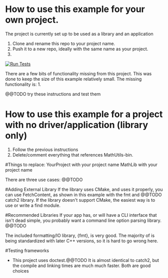 # How to use this example for your own project.
The project is currently set up to be used as a library and an application
1. Clone and rename this repo to your project name.
2. Push it to a new repo, ideally with the same name as your project.
3. 

[![Run Tests](https://github.com/7thfleet/CMake_Example/actions/workflows/main.yml/badge.svg)](https://github.com/7thfleet/CMake_Example/actions/workflows/main.yml)

There are a few bits of functionality missing from this project. This was done to keep the size of this example relatively small. The missing functionality is:
1. 

@@TODO try these instructions and test them

# How to use this example for a project with no driver/application (library only)
1. Follow the previous instructions
2. Delete/comment everything that references MathUtils-bin. 

#Things to replace:
YourProject with your project name
MathLib with your project name

There are three use cases: @@TODO

#Adding External Library
If the library uses CMake, and uses it properly, you can use FetchContent, as shown in this example with the fmt and @@TODO catch2 library. If the library doesn't support CMake, the easiest way is to use or write a find module.

#Recommended Libraries
If your app has, or will have a CLI interface that isn't dead simple, you probably want a command line option parsing library. @@TODO

The included formatting/IO library, {fmt}, is very good. The majority of is being standardized with later C++ versions, so it is hard to go wrong here.

#Testing frameworks
* This project uses doctest.@@TODO It is almost identical to catch2, but the compile and linking times are much much faster. Both are good choices

